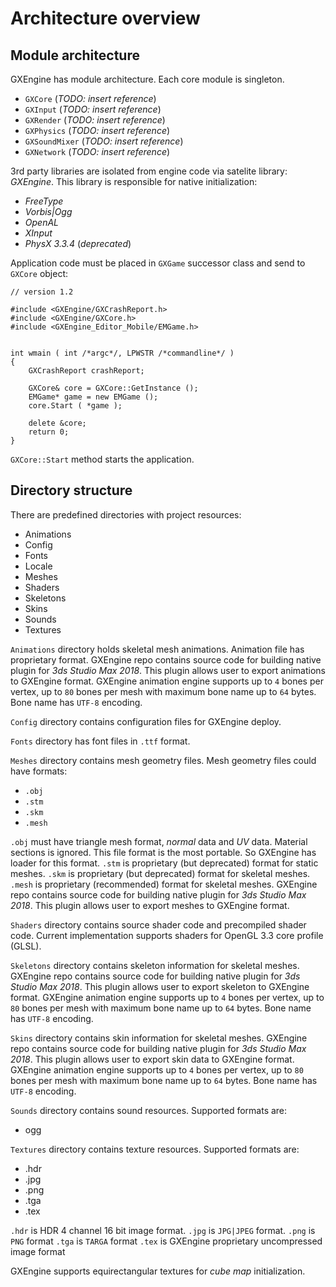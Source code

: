 # Architecture overview

## Module architecture

GXEngine has module architecture. Each core module is singleton.

* `GXCore` (_TODO: insert reference_)
* `GXInput` (_TODO: insert reference_)
* `GXRender` (_TODO: insert reference_)
* `GXPhysics` (_TODO: insert reference_)
* `GXSoundMixer` (_TODO: insert reference_)
* `GXNetwork` (_TODO: insert reference_)

3rd party libraries are isolated from engine code via satelite library: _GXEngine_. This library is responsible for native initialization:

* _FreeType_
* _Vorbis|Ogg_
* _OpenAL_
* _XInput_
* _PhysX 3.3.4_ (_deprecated_)

Application code must be placed in `GXGame` successor class and send to `GXCore` object:

```
// version 1.2

#include <GXEngine/GXCrashReport.h>
#include <GXEngine/GXCore.h>
#include <GXEngine_Editor_Mobile/EMGame.h>


int wmain ( int /*argc*/, LPWSTR /*commandline*/ )
{
    GXCrashReport crashReport;

    GXCore& core = GXCore::GetInstance ();
    EMGame* game = new EMGame ();
    core.Start ( *game );

    delete &core;
    return 0;
}
```


`GXCore::Start` method starts the application.

## Directory structure

There are predefined directories with project resources:

* Animations
* Config
* Fonts
* Locale
* Meshes
* Shaders
* Skeletons
* Skins
* Sounds
* Textures

`Animations` directory holds skeletal mesh animations. Animation file has proprietary format. GXEngine repo contains source code for building native plugin for _3ds Studio Max 2018_. This plugin allows user to export animations to GXEngine format. GXEngine animation engine supports up to `4` bones per vertex, up to `80` bones per mesh with maximum bone name up to `64` bytes. Bone name has `UTF-8` encoding.

`Config` directory contains configuration files for GXEngine deploy.

`Fonts` directory has font files in `.ttf` format.

`Meshes` directory contains mesh geometry files. Mesh geometry files could have formats:

* `.obj`
* `.stm`
* `.skm`
* `.mesh`

`.obj` must have triangle mesh format, _normal_ data and _UV_ data. Material sections is ignored. This file format is the most portable. So GXEngine has loader for this format.
`.stm` is proprietary (but deprecated) format for static meshes.
`.skm` is proprietary (but deprecated) format for skeletal meshes.
`.mesh` is proprietary (recommended) format for skeletal meshes. GXEngine repo contains source code for building native plugin for _3ds Studio Max 2018_. This plugin allows user to export meshes to GXEngine format.

`Shaders` directory contains source shader code and precompiled shader code. Current implementation supports shaders for OpenGL 3.3 core profile (GLSL).

`Skeletons` directory contains skeleton information for skeletal meshes. GXEngine repo contains source code for building native plugin for _3ds Studio Max 2018_. This plugin allows user to export skeleton to GXEngine format. GXEngine animation engine supports up to `4` bones per vertex, up to `80` bones per mesh with maximum bone name up to `64` bytes. Bone name has `UTF-8` encoding.

`Skins` directory contains skin information for skeletal meshes. GXEngine repo contains source code for building native plugin for _3ds Studio Max 2018_. This plugin allows user to export skin data to GXEngine format. GXEngine animation engine supports up to `4` bones per vertex, up to `80` bones per mesh with maximum bone name up to `64` bytes. Bone name has `UTF-8` encoding.

`Sounds` directory contains sound resources. Supported formats are:

* ogg

`Textures` directory contains texture resources. Supported formats are:

* .hdr
* .jpg
* .png
* .tga
* .tex

`.hdr` is HDR 4 channel 16 bit image format.
`.jpg` is `JPG|JPEG` format.
`.png` is `PNG` format
`.tga` is `TARGA` format
`.tex` is GXEngine proprietary uncompressed image format

GXEngine supports equirectangular textures for _cube map_ initialization.
